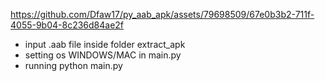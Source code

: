 

https://github.com/Dfaw17/py_aab_apk/assets/79698509/67e0b3b2-711f-4055-9b04-8c236d84ae2f

- input .aab file inside folder extract_apk
- setting os WINDOWS/MAC in main.py
- running python main.py


